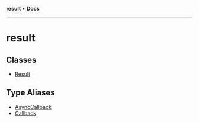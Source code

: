 **result** • **Docs**

***

# result

## Classes

- [Result](classes/Result.md)

## Type Aliases

- [AsyncCallback](type-aliases/AsyncCallback.md)
- [Callback](type-aliases/Callback.md)
